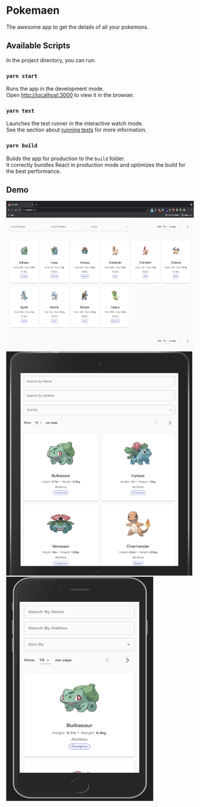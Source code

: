 # Pokemaen

The awesome app to get the details of all your pokemons.

## Available Scripts

In the project directory, you can run:

### `yarn start`

Runs the app in the development mode.\
Open [http://localhost:3000](http://localhost:3000) to view it in the browser.

### `yarn test`

Launches the test runner in the interactive watch mode.\
See the section about [running tests](https://facebook.github.io/create-react-app/docs/running-tests) for more information.

### `yarn build`

Builds the app for production to the `build` folder.\
It correctly bundles React in production mode and optimizes the build for the best performance.

## Demo

<img height="400" width="800" alt="desktop-view" src="public/desktop-view.png">
<img height="600" width="500" alt="desktop-view" src="public/tablet-view.png">
<img height="600" width="395" alt="desktop-view" src="public/mobile-view.png">
